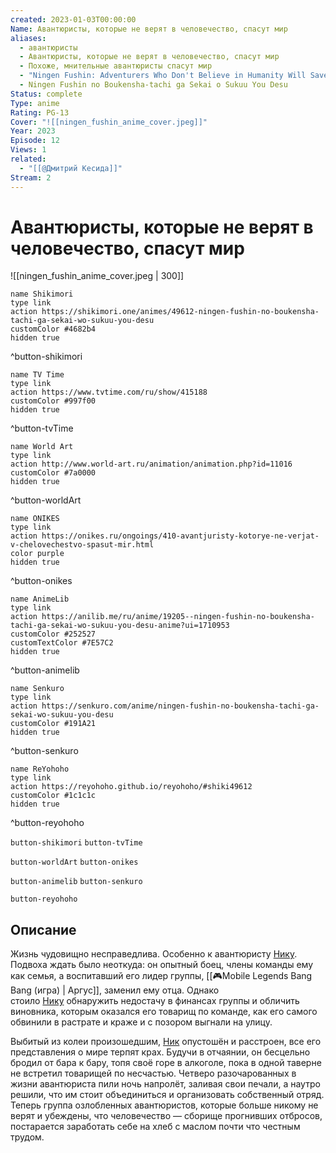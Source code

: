 ```yaml
---
created: 2023-01-03T00:00:00
Name: Авантюристы, которые не верят в человечество, спасут мир
aliases:
  - авантюристы
  - Авантюристы, которые не верят в человечество, спасут мир
  - Похоже, мнительные авантюристы спасут мир
  - "Ningen Fushin: Adventurers Who Don't Believe in Humanity Will Save the World"
  - Ningen Fushin no Boukensha-tachi ga Sekai o Sukuu You Desu
Status: complete
Type: anime
Rating: PG-13
Cover: "![[ningen_fushin_anime_cover.jpeg]]"
Year: 2023
Episode: 12
Views: 1
related:
  - "[[@Дмитрий Кесида]]"
Stream: 2
---
```


# Авантюристы, которые не верят в человечество, спасут мир

![[ningen_fushin_anime_cover.jpeg | 300]]

```button
name Shikimori
type link
action https://shikimori.one/animes/49612-ningen-fushin-no-boukensha-tachi-ga-sekai-wo-sukuu-you-desu
customColor #4682b4
hidden true
```
^button-shikimori

```button
name TV Time
type link
action https://www.tvtime.com/ru/show/415188
customColor #997f00
hidden true
```
^button-tvTime

```button
name World Art
type link
action http://www.world-art.ru/animation/animation.php?id=11016
customColor #7a0000
hidden true
```
^button-worldArt

```button
name ONIKES
type link
action https://onikes.ru/ongoings/410-avantjuristy-kotorye-ne-verjat-v-chelovechestvo-spasut-mir.html
color purple
hidden true
```
^button-onikes

```button
name AnimeLib
type link
action https://anilib.me/ru/anime/19205--ningen-fushin-no-boukensha-tachi-ga-sekai-wo-sukuu-you-desu-anime?ui=1710953
customColor #252527
customTextColor #7E57C2
hidden true
```
^button-animelib

```button
name Senkuro
type link
action https://senkuro.com/anime/ningen-fushin-no-boukensha-tachi-ga-sekai-wo-sukuu-you-desu
customColor #191A21
hidden true
```
^button-senkuro

```button
name ReYohoho
type link
action https://reyohoho.github.io/reyohoho/#shiki49612
customColor #1c1c1c
hidden true
```
^button-reyohoho

`button-shikimori` `button-tvTime`

`button-worldArt` `button-onikes`

`button-animelib` `button-senkuro`

`button-reyohoho`

## Описание

Жизнь чудовищно несправедлива. Особенно к авантюристу [Нику](https://shikimori.one/characters/182417-nick). Подвоха ждать было неоткуда: он опытный боец, члены команды ему как семья, а воспитавший его лидер группы, [[🎮Mobile Legends Bang Bang (игра) | Аргус]], заменил ему отца. Однако стоило [Нику](https://shikimori.one/characters/182417-nick) обнаружить недостачу в финансах группы и обличить виновника, которым оказался его товарищ по команде, как его самого обвинили в растрате и краже и с позором выгнали на улицу.

Выбитый из колеи произошедшим, [Ник](https://shikimori.one/characters/182417-nick) опустошён и расстроен, все его представления о мире терпят крах. Будучи в отчаянии, он бесцельно бродил от бара к бару, топя своё горе в алкоголе, пока в одной таверне не встретил товарищей по несчастью. Четверо разочарованных в жизни авантюриста пили ночь напролёт, заливая свои печали, а наутро решили, что им стоит объединиться и организовать собственный отряд. Теперь группа озлобленных авантюристов, которые больше никому не верят и убеждены, что человечество — сборище прогнивших отбросов, постарается заработать себе на хлеб с маслом почти что честным трудом.
